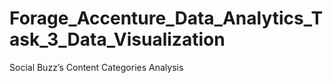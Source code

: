 # Forage_Accenture_Data_Analytics_Task_3_Data_Visualization
Social Buzz’s Content Categories Analysis
